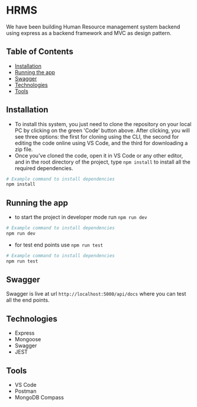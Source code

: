 # HRMS

We have been building Human Resource management system backend using express as a backend framework and MVC as design pattern.

## Table of Contents

- [Installation](#installation)
- [Running the app](#runningtheapp)
- [Swagger](#swagger)
- [Technologies](#technologies)
- [Tools](#tools)

## Installation

- To install this system, you just need to clone the repository on your local PC by clicking on the green 'Code' button above. After clicking, you will see three options: the first for cloning using the CLI, the second for editing the code online using VS Code, and the third for downloading a zip file.
- Once you've cloned the code, open it in VS Code or any other editor, and in the root directory of the project, type `npm install` to install all the required dependencies.

```bash
# Example command to install dependencies
npm install
```
## Running the app

- to start the project in developer mode run `npm run dev`

```bash
# Example command to install dependencies
npm run dev
```

- for test end points use `npm run test`

```bash
# Example command to install dependencies
npm run test
```

## Swagger

Swagger is live at url `http://localhost:5000/api/docs` where you can test all the end points.

## Technologies

- Express
- Mongoose
- Swagger
- JEST

## Tools

- VS Code
- Postman
- MongoDB Compass




